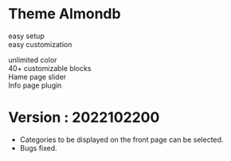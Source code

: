 Theme Almondb 
==================
easy setup<br>
easy customization<br>

unlimited color<br>
40+ customizable blocks<br>
Hame page slider<br>
Info page plugin<br>

Version : 2022102200
=====================
- Categories to be displayed on the front page can be selected.
- Bugs fixed.
